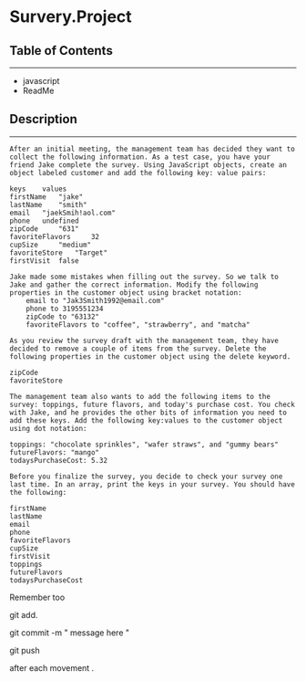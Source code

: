 # Survery.Project

## Table of Contents
---
* javascript
* ReadMe 
## Description 
---
    After an initial meeting, the management team has decided they want to collect the following information. As a test case, you have your friend Jake complete the survey. Using JavaScript objects, create an object labeled customer and add the following key: value pairs:

    keys 	values
    firstName 	"jake"
    lastName 	"smith"
    email 	"jaekSmih!aol.com"
    phone 	undefined
    zipCode 	"631"
    favoriteFlavors 	32
    cupSize 	"medium"
    favoriteStore 	"Target"
    firstVisit 	false

    Jake made some mistakes when filling out the survey. So we talk to Jake and gather the correct information. Modify the following properties in the customer object using bracket notation: 
        email to "Jak3Smith1992@email.com"
        phone to 3195551234
        zipCode to "63132"
        favoriteFlavors to "coffee", "strawberry", and "matcha"

    As you review the survey draft with the management team, they have decided to remove a couple of items from the survey. Delete the following properties in the customer object using the delete keyword.

    zipCode
    favoriteStore

    The management team also wants to add the following items to the survey: toppings, future flavors, and today's purchase cost. You check with Jake, and he provides the other bits of information you need to add these keys. Add the following key:values to the customer object using dot notation:

    toppings: "chocolate sprinkles", "wafer straws", and "gummy bears"
    futureFlavors: "mango"
    todaysPurchaseCost: 5.32

    Before you finalize the survey, you decide to check your survey one last time. In an array, print the keys in your survey. You should have the following:

    firstName
    lastName
    email
    phone
    favoriteFlavors
    cupSize
    firstVisit
    toppings
    futureFlavors
    todaysPurchaseCost




Remember too

git add.

git commit -m " message here "

git push 

after each movement .